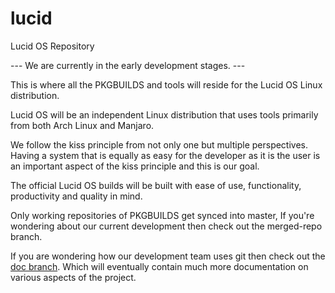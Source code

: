 lucid
=====

Lucid OS Repository

--- We are currently in the early development stages. ---

This is where all the PKGBUILDS and tools will reside for the Lucid OS Linux distribution.

Lucid OS will be an independent Linux distribution that uses tools primarily from both Arch Linux and Manjaro.

We follow the kiss principle from not only one but multiple perspectives. Having a system that is equally as easy for the developer as it is the user is an important aspect of the kiss principle and this is our goal.

The official Lucid OS builds will be built with ease of use, functionality, productivity and quality in mind.

Only working repositories of PKGBUILDS get synced into master, If you're wondering about our current development then check out the merged-repo branch.

If you are wondering how our development team uses git then check out the [doc branch](https://github.com/edge226/lucid/tree/doc). Which will eventually contain much more documentation on various aspects of the project.
